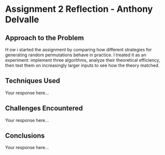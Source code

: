 # Assignment 2 Reflection - Anthony Delvalle

## Approach to the Problem
H
ow i started the assignment by comparing how different strategies for generating random permutations behave in practice. I treated it as an experiment: implement three algorithms, analyze their theoretical efficiency, then test them on increasingly larger inputs to see how the theory matched.

## Techniques Used

Your response here...

## Challenges Encountered

Your response here...

## Conclusions

Your response here...
